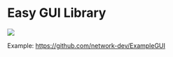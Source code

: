 # Easy GUI Library

![](https://i.gyazo.com/efaf87566c73bce1a60bcc882ef1e324.gif)

Example:
https://github.com/network-dev/ExampleGUI
